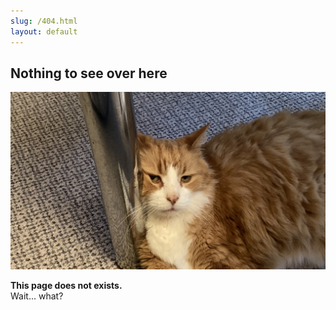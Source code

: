 ```yaml
---
slug: /404.html
layout: default
---
```


<div class="not-found-container">
  <h2 class="not-found-title">Nothing to see over here</h2>
  <img src="/assets/img/mooches/butter.jpeg">
  <p><strong>This page does not exists.</strong><br>Wait... what?</p>
</div>
